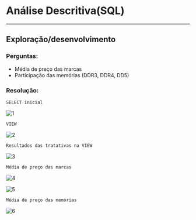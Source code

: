 # Análise Descritiva(SQL)
---
## Exploração/desenvolvimento

### Perguntas:
* Média de preço das marcas
* Participação das memórias (DDR3, DDR4, DD5)

### Resolução:

`SELECT inicial`

![1](https://github.com/user-attachments/assets/9ced5679-6f5f-4f5a-8628-66c27a3e0de5)

`VIEW`

![2](https://github.com/user-attachments/assets/c8044497-97f1-43d0-a367-6027c74e7c47)

`Resultados das tratativas na VIEW`

![3](https://github.com/user-attachments/assets/f76e4841-1dca-407c-ad66-cf38580f31cd)

`Média de preço das marcas`

![4](https://github.com/user-attachments/assets/9bfe4ca0-c3d0-4194-a47b-58fe1a11214e)

![5](https://github.com/user-attachments/assets/017f75ce-3eb5-4344-8d27-7da62c243314)


`Média de preço das memórias`

![6](https://github.com/user-attachments/assets/8366cbd5-d300-4110-a66c-d8dab9301c26)


